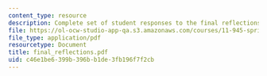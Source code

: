 ```yaml
---
content_type: resource
description: Complete set of student responses to the final reflections assignment.
file: https://ol-ocw-studio-app-qa.s3.amazonaws.com/courses/11-945-springfield-studio-fall-2005/c46e1be6399b396bb1de3fb196f7f2cb_final_reflections.pdf
file_type: application/pdf
resourcetype: Document
title: final_reflections.pdf
uid: c46e1be6-399b-396b-b1de-3fb196f7f2cb
---
```

